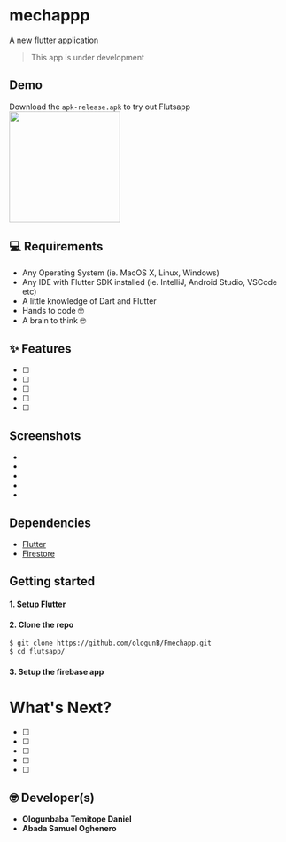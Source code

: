 # mechappp

A new flutter application

> This app is under development
>
>

## Demo
Download the `apk-release.apk` to try out Flutsapp
<br>
<a href="https://github.com/ologunB/Fmechapp/raw/master/app-release.apk"><img src="https://playerzon.com/asset/download.png" width="200"></img></a>
<br>

## 💻 Requirements
* Any Operating System (ie. MacOS X, Linux, Windows)
* Any IDE with Flutter SDK installed (ie. IntelliJ, Android Studio, VSCode etc)
* A little knowledge of Dart and Flutter
* Hands to code 🤓
* A brain to think 🤓

## ✨ Features
- [ ]
- [ ]
- [ ]
- [ ]
- [ ]


## Screenshots
*
*
*
*
*

## Dependencies
* [Flutter](https://flutter.dev/)
* [Firestore](https://github.com/flutter/plugins/tree/master/packages/cloud_firestore)

## Getting started

#### 1. [Setup Flutter](https://flutter.dev/docs/get-started/install)

#### 2. Clone the repo

```sh
$ git clone https://github.com/ologunB/Fmechapp.git
$ cd flutsapp/
```

#### 3. Setup the firebase app


# What's Next?
 - [ ]
 - [ ]
 - [ ]
 - [ ]
 - [ ]
 
## 🤓 Developer(s)
- **Ologunbaba Temitope Daniel**
- **Abada Samuel Oghenero**
